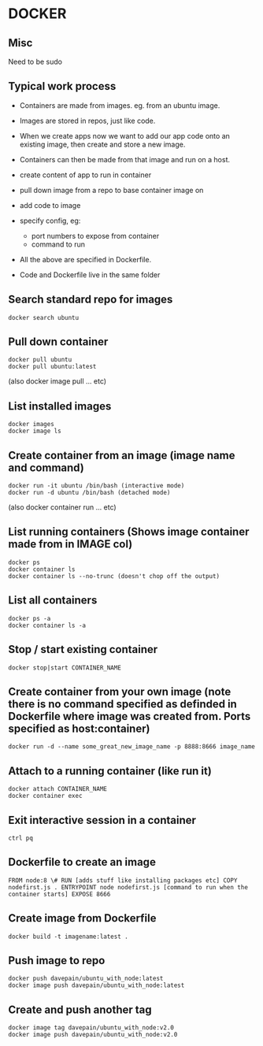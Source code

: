 # DOCKER

## Misc

Need to be sudo

## Typical work process

* Containers are made from images. eg. from an ubuntu image.
* Images are stored in repos, just like code.
* When we create apps now we want to add our app code onto an existing image, then create and store a new image.
* Containers can then be made from that image and run on a host.

* create content of app to run in container
* pull down image from a repo to base container image on
* add code to image
* specify config, eg:
  * port numbers to expose from container
  * command to run

* All the above are specified in Dockerfile.
* Code and Dockerfile live in the same folder
  
## Search standard repo for images

`docker search ubuntu`

## Pull down container

`docker pull ubuntu`  
`docker pull ubuntu:latest`

(also docker image pull ... etc)

## List installed images

`docker images`  
`docker image ls`

## Create container from an image (image name and command)

`docker run -it ubuntu /bin/bash (interactive mode)`  
`docker run -d ubuntu /bin/bash (detached mode)`

(also docker container run ... etc)

## List running containers (Shows image container made from in IMAGE col)

`docker ps`  
`docker container ls`  
`docker container ls --no-trunc (doesn't chop off the output)`

## List all containers

`docker ps -a`  
`docker container ls -a`

## Stop / start existing container

`docker stop|start CONTAINER_NAME`

## Create container from your own image (note there is no command specified as definded in Dockerfile where image was created from. Ports specified as host:container)

`docker run -d --name some_great_new_image_name -p 8888:8666 image_name`

## Attach to a running container (like run it)

`docker attach CONTAINER_NAME`  
`docker container exec`

## Exit interactive session in a container

`ctrl pq`

## Dockerfile to create an image

`FROM node:8
\# RUN [adds stuff like installing packages etc]
COPY nodefirst.js .
ENTRYPOINT node nodefirst.js [command to run when the container starts]
EXPOSE 8666`

## Create image from Dockerfile

`docker build -t imagename:latest .`

## Push image to repo

`docker push davepain/ubuntu_with_node:latest`  
`docker image push davepain/ubuntu_with_node:latest`
    
## Create and push another tag

`docker image tag davepain/ubuntu_with_node:v2.0`  
`docker image push davepain/ubuntu_with_node:v2.0`
